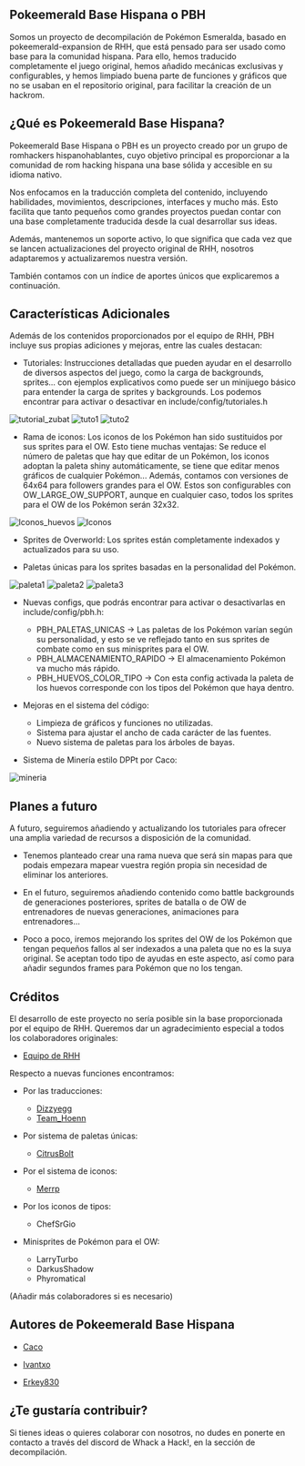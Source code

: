 ## Pokeemerald Base Hispana o PBH
Somos un proyecto de decompilación de Pokémon Esmeralda, basado en pokeemerald-expansion de RHH, que está pensado para ser usado como base para la comunidad hispana. Para ello, hemos traducido completamente el juego original, hemos añadido mecánicas exclusivas y configurables, y hemos limpiado buena parte de funciones y gráficos que no se usaban en el repositorio original, para facilitar la creación de un hackrom.

## ¿Qué es Pokeemerald Base Hispana?
Pokeemerald Base Hispana o PBH es un proyecto creado por un grupo de romhackers hispanohablantes, cuyo objetivo principal es proporcionar a la comunidad de rom hacking hispana una base sólida y accesible en su idioma nativo.

Nos enfocamos en la traducción completa del contenido, incluyendo habilidades, movimientos, descripciones, interfaces y mucho más. Esto facilita que tanto pequeños como grandes proyectos puedan contar con una base completamente traducida desde la cual desarrollar sus ideas.

Además, mantenemos un soporte activo, lo que significa que cada vez que se lancen actualizaciones del proyecto original de RHH, nosotros adaptaremos y actualizaremos nuestra versión.

También contamos con un índice de aportes únicos que explicaremos a continuación.

## Características Adicionales
Además de los contenidos proporcionados por el equipo de RHH, PBH incluye sus propias adiciones y mejoras, entre las cuales destacan:

- Tutoriales: Instrucciones detalladas que pueden ayudar en el desarrollo de diversos aspectos del juego, como la carga de backgrounds, sprites... con ejemplos explicativos como puede ser un minijuego básico para entender la carga de sprites y backgrounds. Los podemos encontrar para activar o desactivar en include/config/tutoriales.h

![tutorial_zubat](https://i.ibb.co/tLzDyyM/imagen-2024-09-30-201320662.png)
![tuto1](https://i.ibb.co/CKVn7WY/imagen-2024-09-30-201410545.png)
![tuto2](https://i.ibb.co/6DR8WLx/imagen-2024-09-30-201514267.png)

- Rama de iconos: Los iconos de los Pokémon han sido sustituidos por sus sprites para el OW. Esto tiene muchas ventajas: Se reduce el número de paletas que hay que editar de un Pokémon, los iconos adoptan la paleta shiny automáticamente, se tiene que editar menos gráficos de cualquier Pokémon... Además, contamos con versiones de 64x64 para followers grandes para el OW. Estos son configurables con OW_LARGE_OW_SUPPORT, aunque en cualquier caso, todos los sprites para el OW de los Pokémon serán 32x32.

![Iconos_huevos](https://i.ibb.co/dbZ9qsr/imagen-2024-09-30-201211859.png)
![Iconos](https://i.ibb.co/jbM4KPD/imagen-2024-09-30-201132866.png)

- Sprites de Overworld: Los sprites están completamente indexados y actualizados para su uso.

- Paletas únicas para los sprites basadas en la personalidad del Pokémon.

![paleta1](https://i.ibb.co/d5XzKCd/imagen-2024-10-02-230856069.png)
![paleta2](https://i.ibb.co/7JyNVJQ/imagen-2024-10-02-230944120.png)
![paleta3](https://i.ibb.co/RjZ7Gfq/imagen-2024-10-02-231120268.png)

- Nuevas configs, que podrás encontrar para activar o desactivarlas en include/config/pbh.h:
    - PBH_PALETAS_UNICAS -> Las paletas de los Pokémon varían según su personalidad, y esto se ve reflejado tanto en sus sprites de combate como en sus minisprites para el OW.
    - PBH_ALMACENAMIENTO_RAPIDO -> El almacenamiento Pokémon va mucho más rápido.
    - PBH_HUEVOS_COLOR_TIPO -> Con esta config activada la paleta de los huevos corresponde con los tipos del Pokémon que haya dentro.

- Mejoras en el sistema del código:
    - Limpieza de gráficos y funciones no utilizadas.
    - Sistema para ajustar el ancho de cada carácter de las fuentes.
    - Nuevo sistema de paletas para los árboles de bayas.

- Sistema de Minería estilo DPPt por Caco:

![mineria](https://i.ibb.co/1KBmL6G/mineria.gif)


## Planes a futuro
A futuro, seguiremos añadiendo y actualizando los tutoriales para ofrecer una amplia variedad de recursos a disposición de la comunidad.

- Tenemos planteado crear una rama nueva que será sin mapas para que podais empezara  mapear vuestra región propia sin necesidad de eliminar los anteriores.

- En el futuro, seguiremos añadiendo contenido como battle backgrounds de generaciones posteriores, sprites de batalla o de OW de entrenadores de nuevas generaciones, animaciones para entrenadores...

- Poco a poco, iremos mejorando los sprites del OW de los Pokémon que tengan pequeños fallos al ser indexados a una paleta que no es la suya original. Se aceptan todo tipo de ayudas en este aspecto, así como para añadir segundos frames para Pokémon que no los tengan.

## Créditos
El desarrollo de este proyecto no sería posible sin la base proporcionada por el equipo de RHH. Queremos dar un agradecimiento especial a todos los colaboradores originales:

- [Equipo de RHH](https://github.com/rh-hideout/pokeemerald-expansion)

Respecto a nuevas funciones encontramos:

- Por las traducciones:
    - [Dizzyegg](https://github.com/DizzyEggg/pokeemerald/tree/spanish)
    - [Team_Hoenn](https://github.com/Xhyzi/pokeemerald/tree/pokeemerald-expansion-es)

- Por sistema de paletas únicas:
    - [CitrusBolt](https://github.com/citrusbolt)

- Por el sistema de iconos:
    - [Merrp](https://github.com/aarant/pokeemerald)

- Por los iconos de tipos:
    - ChefSrGio

- Minisprites de Pokémon para el OW:
    - LarryTurbo
    - DarkusShadow
    - Phyromatical

(Añadir más colaboradores si es necesario)

## Autores de Pokeemerald Base Hispana
- [Caco](https://whackahack.com/foro/members/caco5400.38304/)

- [Ivantxo](https://whackahack.com/foro/members/ivaantxo.50482/)

- [Erkey830](https://whackahack.com/foro/members/erkey830.48709/)

## ¿Te gustaría contribuir?
Si tienes ideas o quieres colaborar con nosotros, no dudes en ponerte en contacto a través del discord de Whack a Hack!, en la sección de decompilación.
